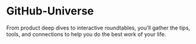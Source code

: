 # GitHub-Universe
From product deep dives to interactive roundtables, you’ll gather the tips, tools, and connections to help you do the best work of your life.
